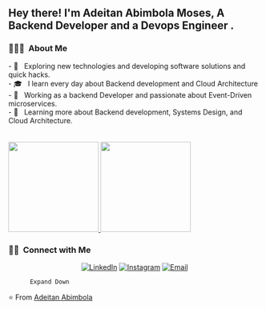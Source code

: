 <h2> Hey there! I'm Adeitan Abimbola Moses, A Backend Developer and a Devops Engineer .</h2>
<h3> 👨🏻‍💻 &nbsp;About Me </h3>
- 🤔 &nbsp; Exploring new technologies and developing software solutions and quick hacks.
<br>
- 🎓 &nbsp; I learn every day about Backend development and Cloud Architecture
<br>
- 💼 &nbsp; Working as a backend Developer and passionate about Event-Driven microservices.
<br>
- 🌱 &nbsp; Learning more about Backend development, Systems Design, and Cloud Architecture.
<br>
<br>

 
<br/>
<a href="https://github.com/skimasax">
  <img height="180em" src="https://github-readme-stats.vercel.app/api?username=skimasax&theme=buefy&show_icons=true" />
  <img height="180em" src="https://github-readme-stats.vercel.app/api/top-langs/?username=skimasax&theme=buefy&layout=compact" />
</a>
<br/>
<h3> 🤝🏻 &nbsp;Connect with Me </h3>

<p align="center">
<a href="https://www.linkedin.com/in/adeitan-abimbola-moses-69905666/"><img alt="LinkedIn" src="https://img.shields.io/badge/LinkedIn-Abimbola%20Adeitan%20-blue?style=flat-square&logo=linkedin"></a>
<a href="https://www.instagram.com/iamskimasax/"><img alt="Instagram" src="https://img.shields.io/badge/Instagram-skimasax__-blue?style=flat-square&logo=instagram"></a>
<a href="mailto:youngskima@gmail.com"><img alt="Email" src="https://img.shields.io/badge/Email-youngskima@gmail.com-blue?style=flat-square&logo=gmail"></a>
</p>

    
          
            
    

          
          Expand Down
    
    
  
⭐️ From [Adeitan Abimbola](https://github.com/Skimasax)
